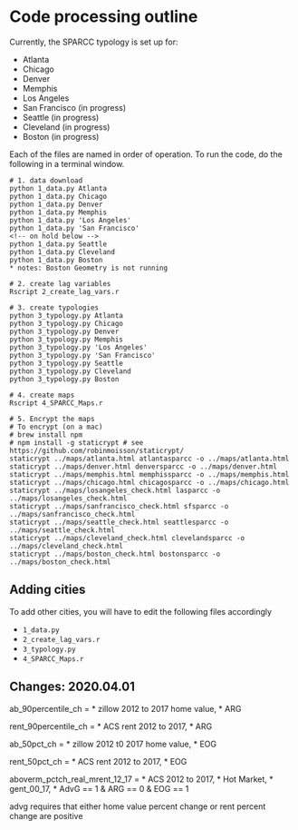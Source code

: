# Code processing outline

Currently, the SPARCC typology is set up for:

* Atlanta
* Chicago
* Denver
* Memphis
* Los Angeles
* San Francisco (in progress)
* Seattle (in progress)
* Cleveland (in progress)
* Boston (in progress)


Each of the files are named in order of operation. To run the code, do the following in a terminal window. 

```
# 1. data download
python 1_data.py Atlanta
python 1_data.py Chicago
python 1_data.py Denver
python 1_data.py Memphis
python 1_data.py 'Los Angeles'
python 1_data.py 'San Francisco'
<!-- on hold below -->
python 1_data.py Seattle
python 1_data.py Cleveland
python 1_data.py Boston 
* notes: Boston Geometry is not running

# 2. create lag variables
Rscript 2_create_lag_vars.r

# 3. create typologies
python 3_typology.py Atlanta
python 3_typology.py Chicago
python 3_typology.py Denver
python 3_typology.py Memphis
python 3_typology.py 'Los Angeles'
python 3_typology.py 'San Francisco'
python 3_typology.py Seattle
python 3_typology.py Cleveland
python 3_typology.py Boston

# 4. create maps
Rscript 4_SPARCC_Maps.r

# 5. Encrypt the maps
# To encrypt (on a mac)
# brew install npm
# npm install -g staticrypt # see https://github.com/robinmoisson/staticrypt/
staticrypt ../maps/atlanta.html atlantasparcc -o ../maps/atlanta.html
staticrypt ../maps/denver.html denversparcc -o ../maps/denver.html
staticrypt ../maps/memphis.html memphissparcc -o ../maps/memphis.html
staticrypt ../maps/chicago.html chicagosparcc -o ../maps/chicago.html
staticrypt ../maps/losangeles_check.html lasparcc -o ../maps/losangeles_check.html
staticrypt ../maps/sanfrancisco_check.html sfsparcc -o ../maps/sanfrancisco_check.html
staticrypt ../maps/seattle_check.html seattlesparcc -o ../maps/seattle_check.html
staticrypt ../maps/cleveland_check.html clevelandsparcc -o ../maps/cleveland_check.html
staticrypt ../maps/boston_check.html bostonsparcc -o ../maps/boston_check.html
```

## Adding cities

To add other cities, you will have to edit the following files accordingly

* `1_data.py`
* `2_create_lag_vars.r`
* `3_typology.py`
* `4_SPARCC_Maps.r`

## Changes: 2020.04.01
ab_90percentile_ch = 
    * zillow 2012 to 2017 home value, 
    * ARG

rent_90percentile_ch = 
    * ACS rent 2012 to 2017, 
    * ARG

ab_50pct_ch = 
    * zillow 2012 t0 2017 home value, 
    * EOG

rent_50pct_ch = 
    * ACS rent 2012 to 2017, 
    * EOG

aboverm_pctch_real_mrent_12_17 = 
    * ACS 2012 to 2017, 
    * Hot Market, 
    * gent_00_17, 
    * AdvG == 1 & ARG == 0 & EOG == 1

advg requires that either home value percent change or rent percent change are positive
    